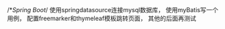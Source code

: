 /**Spring Boot*/
 使用springdatasource连接mysql数据库，
使用myBatis写一个用例，
配置freemarker和thymeleaf模板跳转页面，
其他的后面再测试